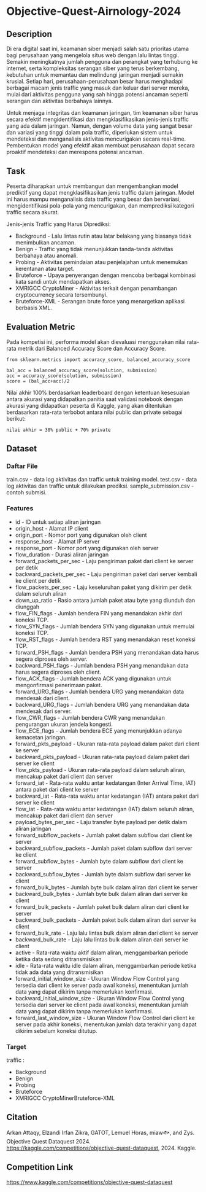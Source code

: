 # Objective-Quest-Airnology-2024
## Description
Di era digital saat ini, keamanan siber menjadi salah satu prioritas utama bagi perusahaan yang mengelola situs web dengan lalu lintas tinggi. Semakin meningkatnya jumlah pengguna dan perangkat yang terhubung ke internet, serta kompleksitas serangan siber yang terus berkembang, kebutuhan untuk memantau dan melindungi jaringan menjadi semakin krusial. Setiap hari, perusahaan-perusahaan besar harus menghadapi berbagai macam jenis traffic yang masuk dan keluar dari server mereka, mulai dari aktivitas pengguna yang sah hingga potensi ancaman seperti serangan dan aktivitas berbahaya lainnya.

Untuk menjaga integritas dan keamanan jaringan, tim keamanan siber harus secara efektif mengidentifikasi dan mengklasifikasikan jenis-jenis traffic yang ada dalam jaringan. Namun, dengan volume data yang sangat besar dan variasi yang tinggi dalam pola traffic, diperlukan sistem untuk mendeteksi dan menganalisis aktivitas mencurigakan secara real-time. Pembentukan model yang efektif akan membuat perusahaan dapat secara proaktif mendeteksi dan merespons potensi ancaman.

## Task
Peserta diharapkan untuk membangun dan mengembangkan model prediktif yang dapat mengklasifikasikan jenis traffic dalam jaringan. Model ini harus mampu menganalisis data traffic yang besar dan bervariasi, mengidentifikasi pola-pola yang mencurigakan, dan memprediksi kategori traffic secara akurat.

Jenis-jenis Traffic yang Harus Diprediksi:

- Background - Lalu lintas rutin atau latar belakang yang biasanya tidak menimbulkan ancaman.
- Benign - Traffic yang tidak menunjukkan tanda-tanda aktivitas berbahaya atau anomali.
- Probing - Aktivitas pemindaian atau penjelajahan untuk menemukan kerentanan atau target.
- Bruteforce - Upaya penyerangan dengan mencoba berbagai kombinasi kata sandi untuk mendapatkan akses.
- XMRIGCC CryptoMiner - Aktivitas terkait dengan penambangan cryptocurrency secara tersembunyi.
- Bruteforce-XML - Serangan brute force yang menargetkan aplikasi berbasis XML.

## Evaluation Metric
Pada kompetisi ini, performa model akan dievaluasi menggunakan nilai rata-rata metrik dari Balanced Accuracy Score dan Accuracy Score.
```
from sklearn.metrics import accuracy_score, balanced_accuracy_score

bal_acc = balanced_accuracy_score(solution, submission)
acc = accuracy_score(solution, submission)
score = (bal_acc+acc)/2
```
Nilai akhir 100% berdasarkan leaderboard dengan ketentuan kesesuaian antara akurasi yang didapatkan panitia saat validasi notebook dengan akurasi yang didapatkan peserta di Kaggle, yang akan ditentukan berdasarkan rata-rata terbobot antara nilai public dan private sebagai berikut:
```
nilai akhir = 30% public + 70% private
```

## Dataset
### Daftar File
train.csv - data log aktivitas dan traffic untuk training model.
test.csv - data log aktivitas dan traffic untuk dilakukan prediksi.
sample_submission.csv - contoh submisi.
### Features
- id - ID untuk setiap aliran jaringan
- origin_host - Alamat IP client
- origin_port - Nomor port yang digunakan oleh client
- response_host - Alamat IP server
- response_port - Nomor port yang digunakan oleh server
- flow_duration - Durasi aliran jaringan
- forward_packets_per_sec - Laju pengiriman paket dari client ke server per detik
- backward_packets_per_sec - Laju pengiriman paket dari server kembali ke client per detik
- flow_packets_per_sec - Laju keseluruhan paket yang dikirim per detik dalam seluruh aliran
- down_up_ratio - Rasio antara jumlah paket atau byte yang diunduh dan diunggah
- flow_FIN_flags - Jumlah bendera FIN yang menandakan akhir dari koneksi TCP.
- flow_SYN_flags - Jumlah bendera SYN yang digunakan untuk memulai koneksi TCP.
- flow_RST_flags - Jumlah bendera RST yang menandakan reset koneksi TCP.
- forward_PSH_flags - Jumlah bendera PSH yang menandakan data harus segera diproses oleh server.
- backward_PSH_flags - Jumlah bendera PSH yang menandakan data harus segera diproses oleh client.
- flow_ACK_flags - Jumlah bendera ACK yang digunakan untuk mengonfirmasi penerimaan paket.
- forward_URG_flags - Jumlah bendera URG yang menandakan data mendesak dari client.
- backward_URG_flags - Jumlah bendera URG yang menandakan data mendesak dari server.
- flow_CWR_flags - Jumlah bendera CWR yang menandakan pengurangan ukuran jendela kongesti.
- flow_ECE_flags - Jumlah bendera ECE yang menunjukkan adanya kemacetan jaringan.
- forward_pkts_payload - Ukuran rata-rata payload dalam paket dari client ke server
- backward_pkts_payload - Ukuran rata-rata payload dalam paket dari server ke client
- flow_pkts_payload - Ukuran rata-rata payload dalam seluruh aliran, mencakup paket dari client dan server
- forward_iat - Rata-rata waktu antar kedatangan (Inter Arrival Time, IAT) antara paket dari client ke server
- backward_iat - Rata-rata waktu antar kedatangan (IAT) antara paket dari server ke client
- flow_iat - Rata-rata waktu antar kedatangan (IAT) dalam seluruh aliran, mencakup paket dari client dan server
- payload_bytes_per_sec - Laju transfer byte payload per detik dalam aliran jaringan
- forward_subflow_packets - Jumlah paket dalam subflow dari client ke server
- backward_subflow_packets - Jumlah paket dalam subflow dari server ke client
- forward_subflow_bytes - Jumlah byte dalam subflow dari client ke server
- backward_subflow_bytes - Jumlah byte dalam subflow dari server ke client
- forward_bulk_bytes - Jumlah byte bulk dalam aliran dari client ke server
- backward_bulk_bytes - Jumlah byte bulk dalam aliran dari server ke client
- forward_bulk_packets - Jumlah paket bulk dalam aliran dari client ke server
- backward_bulk_packets - Jumlah paket bulk dalam aliran dari server ke client
- forward_bulk_rate - Laju lalu lintas bulk dalam aliran dari client ke server
- backward_bulk_rate - Laju lalu lintas bulk dalam aliran dari server ke client
- active - Rata-rata waktu aktif dalam aliran, menggambarkan periode ketika data sedang ditransmisikan
- idle - Rata-rata waktu idle dalam aliran, menggambarkan periode ketika tidak ada data yang ditransmisikan
- forward_initial_window_size - Ukuran Window Flow Control yang tersedia dari client ke server pada awal koneksi, menentukan jumlah data yang dapat dikirim tanpa memerlukan konfirmasi.
- backward_initial_window_size - Ukuran Window Flow Control yang tersedia dari server ke client pada awal koneksi, menentukan jumlah data yang dapat dikirim tanpa memerlukan konfirmasi.
- forward_last_window_size - Ukuran Window Flow Control dari client ke server pada akhir koneksi, menentukan jumlah data terakhir yang dapat dikirim sebelum koneksi ditutup.
### Target
traffic :
- Background
- Benign
- Probing
- Bruteforce
- XMRIGCC CryptoMinerBruteforce-XML

## Citation 
Arkan Attaqy, Elzandi Irfan Zikra, GATOT, Lemuel Horas, miaw🐟, and Zys. Objective Quest Dataquest 2024. https://kaggle.com/competitions/objective-quest-dataquest, 2024. Kaggle.

## Competition Link
https://www.kaggle.com/competitions/objective-quest-dataquest
